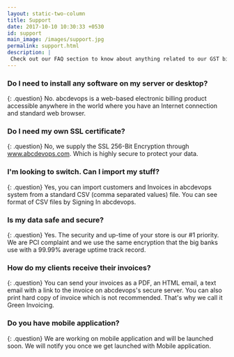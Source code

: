 ```yaml
---
layout: static-two-column
title: Support
date: 2017-10-10 10:30:33 +0530
id: support
main_image: /images/support.jpg
permalink: support.html
description: |
 Check out our FAQ section to know about anything related to our GST billing software. Or drop us a message for more assistance.
---
```

### Do I need to install any software on my server or desktop?
{: .question}
No. abcdevops is a web-based electronic billing product accessible anywhere in the world where you have an Internet connection and standard web browser.

### Do I need my own SSL certificate?
{: .question}
No, we supply the SSL 256-Bit Encryption through www.abcdevops.com. Which is highly secure to protect your data.

### I'm looking to switch. Can I import my stuff?
{: .question}
Yes, you can import customers and Invoices in abcdevops system from a standard CSV (comma separated values) file. You can see format of CSV files by Signing In abcdevops.

### Is my data safe and secure?
{: .question}
Yes. The security and up-time of your store is our #1 priority. We are PCI complaint and we use the same encryption that the big banks use with a 99.99% average uptime track record.

### How do my clients receive their invoices?
{: .question}
You can send your invoices as a PDF, an HTML email, a text email with a link to the invoice on abcdevops's secure server. You can also print hard copy of invoice which is not recommended. That's why we call it Green Invoicing.

### Do you have mobile application?
{: .question}
We are working on mobile application and will be launched soon. We will notify you once we get launched with Mobile application.
          
                

